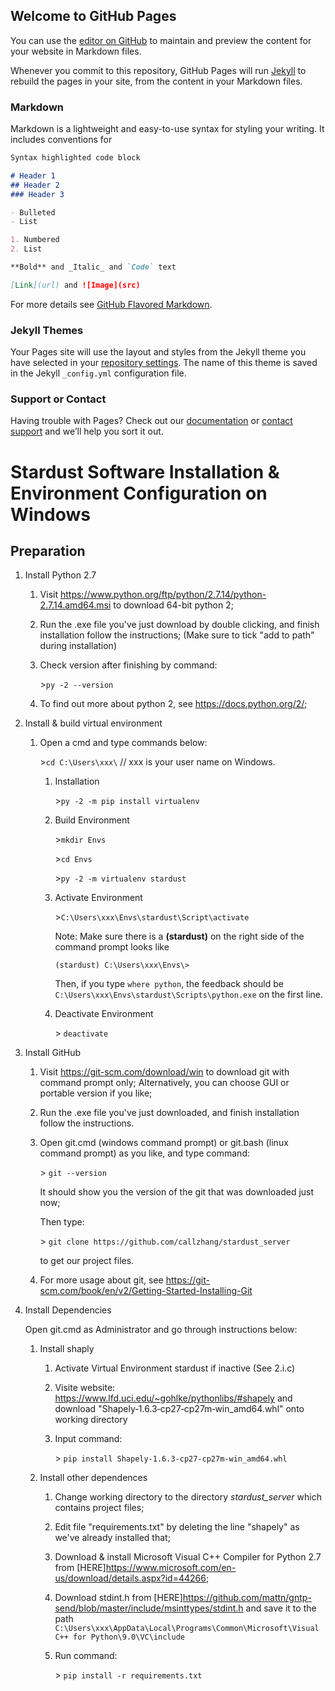 ## Welcome to GitHub Pages

You can use the [editor on GitHub](https://github.com/LexLuc/LexLuc.github.io/edit/master/README.md) to maintain and preview the content for your website in Markdown files.

Whenever you commit to this repository, GitHub Pages will run [Jekyll](https://jekyllrb.com/) to rebuild the pages in your site, from the content in your Markdown files.

### Markdown

Markdown is a lightweight and easy-to-use syntax for styling your writing. It includes conventions for

```markdown
Syntax highlighted code block

# Header 1
## Header 2
### Header 3

- Bulleted
- List

1. Numbered
2. List

**Bold** and _Italic_ and `Code` text

[Link](url) and ![Image](src)
```

For more details see [GitHub Flavored Markdown](https://guides.github.com/features/mastering-markdown/).

### Jekyll Themes

Your Pages site will use the layout and styles from the Jekyll theme you have selected in your [repository settings](https://github.com/LexLuc/LexLuc.github.io/settings). The name of this theme is saved in the Jekyll `_config.yml` configuration file.

### Support or Contact

Having trouble with Pages? Check out our [documentation](https://help.github.com/categories/github-pages-basics/) or [contact support](https://github.com/contact) and we’ll help you sort it out.

# Stardust Software Installation & Environment Configuration on Windows

## Preparation
1. Install Python 2.7
   1. Visit <https://www.python.org/ftp/python/2.7.14/python-2.7.14.amd64.msi> to download 64-bit python 2;
   2.  Run the .exe file you've just download by double clicking, and finish installation follow the instructions;
       (Make sure to tick "add to path" during installation)
   3. Check version after finishing by command: 
     
      \>`py -2 --version`
   4. To find out more about python 2, see <https://docs.python.org/2/>;
2. Install & build virtual environment
   1. Open a cmd and type commands below:
     
      \>`cd C:\Users\xxx\` // xxx is your user name on Windows.
      1. Installation
      
         \>```py -2 -m pip install virtualenv```
        
      2. Build Environment
        
         \>```mkdir Envs```
        
         \>`cd Envs`
        
         \>`py -2 -m virtualenv stardust`
      3. Activate Environment
      
         \>`C:\Users\xxx\Envs\stardust\Script\activate`
        
         Note: Make sure there is a **(stardust)** on the right side of the command prompt looks like 
         
         `(stardust) C:\Users\xxx\Envs\>`
         
         Then, if you type `where python`, the feedback should be `C:\Users\xxx\Envs\stardust\Scripts\python.exe` on the first line.
         
      4. Deactivate Environment
         
         \> `deactivate`
3. Install GitHub
   1. Visit <https://git-scm.com/download/win> to download git with command prompt only; 
      Alternatively, you can choose GUI or portable version if you like;
   2. Run the .exe file you've just downloaded, and finish installation follow the instructions.
   3. Open git.cmd (windows command prompt) or git.bash (linux command prompt) as you like, and type command:
      
      \> `git --version`
      
      It should show you the version of the git that was downloaded just now;
      
      Then type:
      
      \> `git clone https://github.com/callzhang/stardust_server`
      
      to get our project files.
   5. For more usage about git, see <https://git-scm.com/book/en/v2/Getting-Started-Installing-Git>
4. Install Dependencies
   
   Open git.cmd as Administrator and go through instructions below:
   1. Install shaply
      1. Activate Virtual Environment stardust if inactive
         (See 2.i.c)
      2. Visite website: <https://www.lfd.uci.edu/~gohlke/pythonlibs/#shapely> and download "Shapely‑1.6.3‑cp27‑cp27m‑win_amd64.whl" onto working directory
      3. Input command:
         
         \> `pip install Shapely‑1.6.3‑cp27‑cp27m‑win_amd64.whl`
         
   2. Install other dependences
      1. Change working directory to the directory *stardust_server* which contains project files;
      2. Edit file "requirements.txt" by deleting the line "shapely" as we've already installed that;
      3. Download & install Microsoft Visual C++ Compiler for Python 2.7 from [HERE]<https://www.microsoft.com/en-us/download/details.aspx?id=44266>;
      4. Download stdint.h from [HERE]<https://github.com/mattn/gntp-send/blob/master/include/msinttypes/stdint.h> and save it to the path `C:\Users\xxx\AppData\Local\Programs\Common\Microsoft\Visual C++ for Python\9.0\VC\include`
      5. Run command:
         
         \> `pip install -r requirements.txt`
         
         
